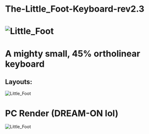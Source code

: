 # The-Little_Foot-Keyboard-rev2.3

![Little_Foot](https://i.imgur.com/8GVMHlo.jpg)
===

 A mighty small, 45% ortholinear keyboard
===

## Layouts:

![Little_Foot](https://i.imgur.com/YDqOvti.jpg)


# PC Render (DREAM-ON lol)
![Little_Foot](https://i.imgur.com/tyMkcfm.png)


